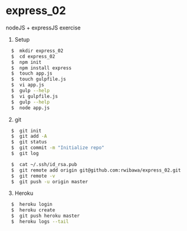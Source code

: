 # express_02
nodeJS + expressJS exercise

1. Setup
```bash
  $  mkdir express_02
  $  cd express_02
  $  npm init
  $  npm install express
  $  touch app.js
  $  touch gulpfile.js
  $  vi app.js
  $  gulp --help
  $  vi gulpfile.js
  $  gulp --help
  $  node app.js
```
2. git
```bash
  $  git init
  $  git add -A
  $  git status
  $  git commit -m "Initialize repo"
  $  git log

  $  cat ~/.ssh/id_rsa.pub
  $  git remote add origin git@github.com:rwibawa/express_02.git
  $  git remote -v
  $  git push -u origin master
```
3. Heroku
```bash
  $  heroku login
  $  heroku create
  $  git push heroku master
  $  heroku logs --tail
```
